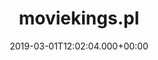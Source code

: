 ---
# GLOBAL 
layout: casestudy
page_type: casestudy
title: moviekings.pl 
published: true
links_visible: true

#SEO
seo_title:  Case Study Moviekings.pl | Strona Internetowa dla Branży Video
seo_description: |-
  Funkcjonalna witryna z dedykowaną identyfikacją wizualną  Estetyczna prezentacja realizacji  prosty, przejrzysty układ i szybkość działania.
main_keywords:
  - strona internetowa moviekings.pl 
  
#HREFLANGS
display_hreflangs: false
hreflangs:

#MENU 
top_line:
  menu_title: moviekings.pl 
  cta_title:

#SETTINGS
show_contact_in_footer: true

# CASESTUDY layout
cta_buttons:
  - name: Wyceń podobny projekt
    link: /kontakt.html
  - name: Wyceń podobny projekt
    link: /kontakt.html
testimonial_on_index: true
casestudy_on_index: false
cta: Case study moviekings.pl 


date: 2019-03-01T12:02:04.000+00:00 


intro: 
  title: Niezwykłe i nieszablonowe <strong>video</strong>
  content: |-
    MovieKings to wyjątkowa firma, dla której mieliśmy okazję tworzyć stronę internetową. Jak podkreślają jej pracownicy: nie boją się wyzwań - sami je sobie stawiają i tworzą video po "królewsku". To sprawiło, że przed naszym zespołem również zostało postawione zadanie, aby sprostać wszystkim wymaganiom i stworzyć witrynę, która będzie całościowo nawiązywała do branży oraz charakteru podejmowanych działań.


header:
  title: Niezwykłe i nieszablonowe <strong>video</strong>
  intro: |-
    Unikalna identyfikacja wizualna to kluczowa kwestia dla zainteresowania odbiorcy. Estetyka oraz wykorzystanie prostych, aczkolwiek nie do końca oczywistych elementów wzbudza ciekawość, co przekłada się na popularność witryny. Dodatkowo nowoczesne technologie umożliwiające wyświetlenie video bezpośrednio na stronie oraz jej szybkie ładowanie to czynniki wpływające na sukces firmy.

  main_photo:  /uploads/moviekings-OG-image.jpg


screens:
  mobile_1:
    img: /uploads/casestudy-moviekings-mobile.jpg
    cover: /uploads/casestudy-moviekings-mobile-cover.jpg
    alt:
  desktop_1:
    img: /uploads/casestudy-moviekings-desktop.jpg
    cover: /uploads/casestudy-moviekings-desktop-cover.jpg
    alt:
colors:
  main: "FF4141"
  devices_border: "000"


company: moviekings.pl
company_logo: /uploads/logo-moviekings.svg
watermark: /uploads/moviekings-watermark.svg


customer_opinion:
  person: Tomasz Matlęga
  position: CEO
  photo: /uploads/tomasz-matlega.jpg
  quotation: |-
    Do każdego klienta podchodzimy indywidualnie, zachowując określone standardy. Tego samego oczekiwaliśmy ze strony firmy, która zajmie się realizacją naszej witryny. Wymagania były o tyle wysokie, że oprócz oczywistej funkcjonalności, bardzo zależało nam na unikalnym designie, który wyróżni nas w branży. Wszystkie nasze oczekiwania Projets spełniło po królewsku. To był doskonały wybór.
  quotation_small: |-
    Wymagania były o tyle wysokie, że oprócz oczywistej funkcjonalności, bardzo zależało nam na unikalnym designie, który wyróżni nas w branży.
  quotation_sentence: Wszystkie nasze oczekiwania Projets spełniło po królewsku.


  
project_categories:
  - _services/strony-internetowe.md
project_technologies:
  - _technologies/react-js.md
project_range:
  - back-end
  - front-end
  - design


steps:
- name: Wyzwania
  icon: /uploads/graphic-challenges.svg
  desc:  |-
    {:.list.list-positive}
    * Zbudowanie funkcjonalnej strony opatrzonej nowoczesnym designem i dedykowaną identyfikacją wizualną.
    * Szybkość działania bez zbędnych przeładowań pomimo dużej ilości treści i rozbudowanych galerii multimediów.
    * Estetyczna prezentacja materiałów  z wykonanych realizacji - fotografii, klipów i teledysków.
- name: Proces
  icon: /uploads/graphic-process.svg
  desc:  |-
    {:.list.list-positive}
    * Zaprojektowanie identyfikacji wizualną zgodnej z trendami branżowymi - przygotowanie logo, ikon i typografii.
    * Prace nad witryną od strony technologicznej z wykorzystaniem Gatsby.js.
    * Przygotowanie  front-endu projektu i połączenie całości z systemem CMS.
- name: Rezultaty
  icon: /uploads/graphic-result.svg
  desc:  |-
    {:.list.list-positive}
    * Stworzenie logo firmy nawiązującego bezpośrednio do jej nazwy i branży, dedykowane ikony tematyczne.
    * Przejrzysty układ menu i rozmieszczenie informacji wskazujące użytkownikowi wiadomości, których oczekuje.
    * Krótki czas wczytywania strony pozbawiony przeładowań - niezależnie od ilości dodanych treści.

presentation:
  -
    graphic: /uploads/casestudy-moviekings-pic-1.jpg
    graphic_title:  
    graphic_full_width: true
    graphic_size: 4
    content:  |-
      Unikalna identyfikacja wizualna to kluczowa kwestia dla zainteresowania odbiorcy. Estetyka oraz wykorzystanie prostych, aczkolwiek nie do końca oczywistych elementów wzbudza ciekawość, co przekłada się na popularność witryny. Dodatkowo nowoczesne technologie umożliwiające wyświetlenie video bezpośrednio na stronie oraz jej szybkie ładowanie to czynniki wpływające na sukces firmy.
    content_size: 4
  -
    graphic: /uploads/casestudy-moviekings-pic-2.jpg
    graphic_title: 
    graphic_full_width: true
    graphic_size: 4
    content:  |-
      ## Ogólna koncepcja strony
      Projekt graficzny strony został dostosowany do potrzeb klienta. Wyróżnia się nietypową formą. Po wejściu można zauważyć podgląd przypominający nagrywanie filmu. Ma to bezpośredni związek z tematyką serwisu.
    content_size: 4
  -
    graphic: /uploads/casestudy-moviekings-pic-3.jpg
    graphic_title: 
    graphic_full_width: false
    graphic_size: 4
    content:  |-
      ## Identyfikacja wizualna
      Na potrzeby Movie Kings została stworzona personalizowana identyfikacja wizualna. Zaprojektowane zostało unikalne logo - nawiązujące do branży przedsiębiorstwa oraz jego nazwy. 
    content_size: 4
  -
    graphic: /uploads/casestudy-moviekings-pic-4.jpg
    graphic_title: 
    graphic_full_width: false
    graphic_size: 4
    content:  |-
      Mocna kolorystyka została użyta do głównych elementów strony wyróżnionych przy pomocy tematycznych ikon.
    content_size: 4
  -
    graphic: /uploads/casestudy-moviekings-pic-5.jpg
    graphic_title: 
    graphic_full_width: true
    graphic_size: 4
    content:  |-
      ## Widok zakładki "Produkcje" 
      Wykorzystane na stronie nowoczesne technologie umożliwiły stworzenie podstrony, na której znajdują się przykłady zrealizowanych produkcji. Ogromnym plusem dla użytkownika jest możliwość oglądnięcia filmu bez konieczności przechodzenia na dalsze podstrony. Wystarczy najechać kursorem myszki na miniaturę video, aby to zaczęło się odtwarzać.
    content_size: 4
  -
    graphic: /uploads/casestudy-moviekings-pic-6.jpg
    graphic_title: 
    graphic_full_width: true
    graphic_size: 4
    content:  |-
      ## Rental - wypożyczalna sprzętu
      Dla wszystkich osób, które są zainteresowane wypożyczeniem profesjonalnego sprzętu, została stworzona zakładka "Rental". Można w niej znaleźć dokłady opis produktu wraz ze zdjęciami i cennikiem. Przechodząc do wybranego sprzętu, pojawia się button z możliwością rezerwacji, który przenosi użytkownika do kontaktu.
    content_size: 4
---